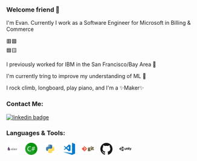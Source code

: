 ### Welcome friend 👋

I'm Evan. Currently I work as a Software Engineer for Microsoft in Billing & Commerce

🟥🟩<br/>
🟦🟨<br/>

I previously worked for IBM in the San Francisco/Bay Area 🌉 <br/>

I'm currently tring to improve my understanding of ML 🤖 </br>

I rock climb, longboard, play piano, and I'm a ✨Maker✨ 

### Contact Me:

[![linkedin badge](https://img.shields.io/badge/Evan-blue?style=plastic&logo=linkedin)](https://www.linkedin.com/in/evan-gordon)


### Languages & Tools:

<p float="left">
  <img alt="Elixir" width="32px" src="https://raw.githubusercontent.com/github/explore/d106aa3f6fa091ab80ab5c8cf0d931baff3caaea/topics/elixir/elixir.png"/>
  <img height="32" hspace="5"/>
  <img alt="" width="32px" src="https://raw.githubusercontent.com/github/explore/80688e429a7d4ef2fca1e82350fe8e3517d3494d/topics/csharp/csharp.png"/>
  <img height="32" hspace="5"/>
  <img alt="python" width="32px" src="https://raw.githubusercontent.com/github/explore/80688e429a7d4ef2fca1e82350fe8e3517d3494d/topics/python/python.png"/>
  <img height="32" hspace="5"/>
  <img alt="Visual Studio Code" width="32px" src="https://raw.githubusercontent.com/github/explore/80688e429a7d4ef2fca1e82350fe8e3517d3494d/topics/visual-studio-code/visual-studio-code.png" />
  <img height="32" hspace="5"/>
  <img alt="Git" width="32px" src="https://raw.githubusercontent.com/github/explore/80688e429a7d4ef2fca1e82350fe8e3517d3494d/topics/git/git.png" />
  <img height="32" hspace="5"/>
  <img alt="GitHub" width="32px" src="https://raw.githubusercontent.com/github/explore/78df643247d429f6cc873026c0622819ad797942/topics/github/github.png" />
  <img height="32" hspace="5"/>
<img alt="" width="32px" src="https://raw.githubusercontent.com/github/explore/80688e429a7d4ef2fca1e82350fe8e3517d3494d/topics/unity/unity.png"/>
</p>